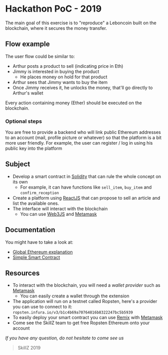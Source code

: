 

# Hackathon PoC - 2019

The main goal of this exercise is to "reproduce" a Leboncoin built on the blockchain, where it secures the money transfer.

## Flow example

The user flow could be similar to:

- Arthur posts a product to sell (indicating price in Eth)
- Jimmy is interested in buying the product
  - He places money on hold for that product
- Arthur sees that Jimmy wants to buy the item
- Once Jimmy receives it, he unlocks the money, that'll go directly to Arthur's wallet

Every action containing money (Ether) should be executed on the blockchain.

### Optional steps

You are free to provide a backend who will link public Ethereum addresses to an account (mail, profile picture or whatever) so that the platform is a bit more user friendly.
For example, the user can register / log in using his public key into the platform

## Subject

- Develop a smart contract in [Solidity](https://solidity.readthedocs.io/en/v0.5.7/) that can rule the whole concept on its own
  - For example, it can have functions like `sell_item`, `buy_item` and `confirm_reception`
- Create a platform using [ReactJS](https://reactjs.org/) that can propose to sell an article and list the available ones.
- The interface will interact with the blockchain
  -  You can use [Web3JS](https://github.com/ethereum/web3.js/) and [Metamask](https://metamask.io/)

## Documentation

You might have to take a look at:

- [Global Ethereum explanation](https://medium.com/@ConsenSys/a-101-noob-intro-to-programming-smart-contracts-on-ethereum-695d15c1dab4)
- [Simple Smart Contract](https://solidity.readthedocs.io/en/v0.5.7/introduction-to-smart-contracts.html)

## Resources

- To interact with the blockchain, you will need a _wallet provider_ such as [Metamask](https://metamask.io/)
  - You can easily create a wallet through the extension
- The application will run on a testnet called Ropsten, here's a provider you can use to connect to it: `ropsten.infura.io/v3/b1c4b69a70764816b8322247bc5b5939`
- To easily deploy your smart contract you can use [Remix](https://remix.ethereum.org) with [Metamask](https://metamask.io/)
- Come see the SkillZ team to get free Ropsten Ethereum onto your account

_If you have any question, do not hesitate to come see us_

> SkillZ 2019
